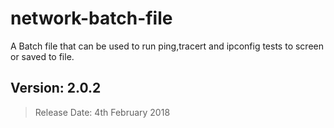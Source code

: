 # network-batch-file

A Batch file that can be used to run ping,tracert and ipconfig tests to screen or saved to file.

## Version: 2.0.2
>Release Date: 4th February 2018
